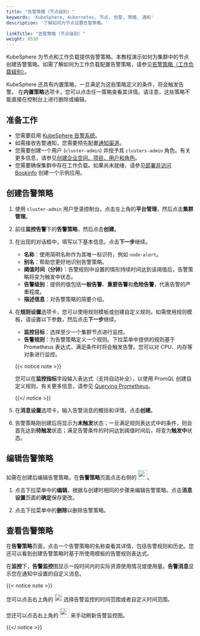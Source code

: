 ```yaml
---
title: "告警策略（节点级别）"
keywords: 'KubeSphere, Kubernetes, 节点, 告警, 策略, 通知'
description: '了解如何为节点设置告警策略。'

linkTitle: "告警策略（节点级别）"
weight: 8530
---
```


KubeSphere 为节点和工作负载提供告警策略。本教程演示如何为集群中的节点创建告警策略。如需了解如何为工作负载配置告警策略，请参见[告警策略（工作负载级别）](../../../project-user-guide/alerting/alerting-policy/)。

KubeSphere 还具有内置策略，一旦满足为这些策略定义的条件，将会触发告警。 在**内置策略**选项卡，您可以点击任一策略查看其详情。请注意，这些策略不能直接在控制台上进行删除或编辑。

## 准备工作

- 您需要启用 [KubeSphere 告警系统](../../../pluggable-components/alerting)。
- 如需接收告警通知，您需要预先配置[通知渠道](../../../cluster-administration/platform-settings/notification-management/configure-email/)。
- 您需要创建一个用户 (`cluster-admin`) 并授予其 `clusters-admin` 角色。有关更多信息，请参见[创建企业空间、项目、用户和角色](../../../quick-start/create-workspace-and-project/#step-4-create-a-role)。
- 您需要确保集群中存在工作负载。如果尚未就绪，请参见[部署并访问 Bookinfo](../../../quick-start/deploy-bookinfo-to-k8s/) 创建一个示例应用。

## 创建告警策略

1. 使用 `cluster-admin` 用户登录控制台。点击左上角的**平台管理**，然后点击**集群管理**。

2. 前往**监控告警**下的**告警策略**，然后点击**创建**。

3. 在出现的对话框中，填写以下基本信息。点击**下一步**继续。

   - **名称**：使用简明名称作为其唯一标识符，例如 `node-alert`。
   - **别名**：帮助您更好地识别告警策略。
   - **阈值时间（分钟）**：告警规则中设置的情形持续时间达到该阈值后，告警策略将变为触发中状态。
   - **告警级别**：提供的值包括**一般告警**、**重要告警**和**危险告警**，代表告警的严重程度。
   - **描述信息**：对告警策略的简要介绍。

4. 在**规则设置**选项卡，您可以使用规则模板或创建自定义规则。如需使用规则模板，请设置以下参数，然后点击**下一步**继续。

   - **监控目标**：选择至少一个集群节点进行监控。
   - **告警规则**：为告警策略定义一个规则。下拉菜单中提供的规则基于 Prometheus 表达式，满足条件时将会触发告警。您可以对 CPU、内存等对象进行监控。

   {{< notice note >}}

   您可以在**监控指标**字段输入表达式（支持自动补全），以使用 PromQL 创建自定义规则。有关更多信息，请参见 [Querying Prometheus](https://prometheus.io/docs/prometheus/latest/querying/basics/)。

   {{</ notice >}} 

5. 在**消息设置**选项卡，输入告警消息的概括和详情，点击**创建**。

6. 告警策略刚创建后将显示为**未触发**状态；一旦满足规则表达式中的条件，则会首先达到**待触发**状态；满足告警条件的时间达到阈值时间后，将变为**触发中**状态。

## 编辑告警策略

如需在创建后编辑告警策略，在**告警策略**页面点击右侧的 <img src="/images/docs/zh-cn/cluster-administration/cluster-wide-alerting-and-notification/alerting-policy-node-level/edit-policy.png" height="25px">。

1. 点击下拉菜单中的**编辑**，根据与创建时相同的步骤来编辑告警策略。点击**消息设置**页面的**确定**保存更改。

2. 点击下拉菜单中的**删除**以删除告警策略。

## 查看告警策略

在**告警策略**页面，点击一个告警策略的名称查看其详情，包括告警规则和历史。您还可以看到创建告警策略时基于所使用模板的告警规则表达式。

在**监控**下，**告警监控**图显示一段时间内的实际资源使用情况或使用量。**告警消息**显示您在通知中设置的自定义消息。

{{< notice note >}}

您可以点击右上角的 <img src="/images/docs/zh-cn/cluster-administration/cluster-wide-alerting-and-notification/alerting-policy-node-level/drop-down-list.png" width='20' /> 选择告警监控的时间范围或者自定义时间范围。

您还可以点击右上角的 <img src="/images/docs/zh-cn/cluster-administration/cluster-wide-alerting-and-notification/alerting-policy-node-level/refresh.png" width='25' /> 来手动刷新告警监控图。

{{</ notice >}}
